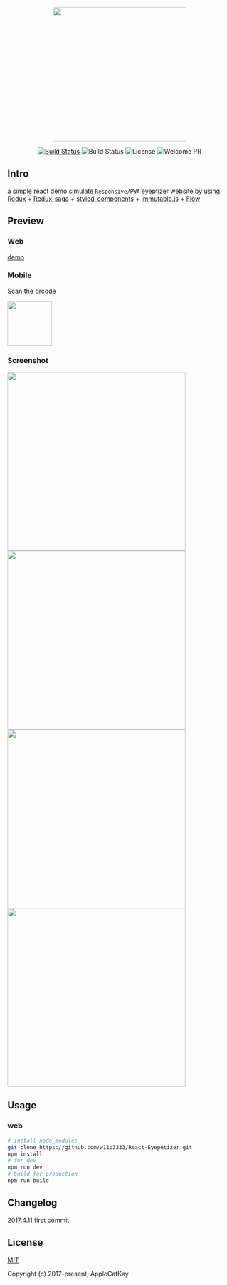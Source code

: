 
<p align="center">
<img width="300" src="http://upload-images.jianshu.io/upload_images/1449048-c24f9c7cc780da4b.png?imageMogr2/auto-orient/strip%7CimageView2/2/w/1240" />
</p>

<p align="center">
  <a href="https://circleci.com/gh/w11p3333/React-Eyepetizer/tree/master"><img src="https://circleci.com/gh/w11p3333/React-Eyepetizer.svg?style=shield&circle-token=:circle-token" alt="Build Status" /></a>
<!--   <a href="https://coveralls.io/github/w11p3333/React-Eyepetizer?branch=master"><img src="https://img.shields.io/coveralls/w11p3333/React-Eyepetizer/master.svg?style=flat" alt="Coverage" /></a> -->
  <img src="https://img.shields.io/github/stars/w11p3333/React-Eyepetizer.svg?style=social&label=Star" alt="Build Status">
  <img src="https://img.shields.io/packagist/l/doctrine/orm.svg" alt="License" />
  <img src="https://img.shields.io/badge/PRs-welcome-brightgreen.svg" alt="Welcome PR" />
  <br>
</p>

## Intro

a simple react demo simulate `Responsive/PWA` [eyeptizer website](http://www.kaiyanapp.com/) by using [Redux](https://github.com/reactjs/redux) + [Redux-saga](https://github.com/redux-saga/redux-saga) + [styled-components](https://github.com/styled-components/styled-components) + [immutable.js](https://github.com/facebook/immutable-js) + [Flow](https://github.com/facebook/flow)

## Preview

### Web

[demo](https://w11p3333.github.io/React-Eyepetizer/example)

### Mobile

Scan the qrcode

<img src="https://qr.api.cli.im/qr?data=https%253A%252F%252Fw11p3333.github.io%252FReact-Eyepetizer%252Fexample&level=H&transparent=false&bgcolor=%23ffffff&forecolor=%23000000&blockpixel=12&marginblock=1&logourl=&size=280&kid=cliim&key=70c29e07411386aadce073e29209d542" style="width: 100px;"/>

### Screenshot

<img width="400" src="http://upload-images.jianshu.io/upload_images/1449048-e54ea62a0cb73658.png?imageMogr2/auto-orient/strip%7CimageView2/2/w/1240" />
<img width="400" src="http://upload-images.jianshu.io/upload_images/1449048-3ed8d1c3cf147c4b.png?imageMogr2/auto-orient/strip%7CimageView2/2/w/1240" />
<img width="400" src="http://upload-images.jianshu.io/upload_images/1449048-08bdd45d152c509a.png?imageMogr2/auto-orient/strip%7CimageView2/2/w/1240" />
<img width="400" src="http://upload-images.jianshu.io/upload_images/1449048-9f1ca145f08fa2ad.png?imageMogr2/auto-orient/strip%7CimageView2/2/w/1240" />

## Usage

### web

```bash
# install node_modules
git clone https://github.com/w11p3333/React-Eyepetizer.git
npm install
# for dev
npm run dev
# build for production
npm run build
```

## Changelog

2017.4.11 first commit

## License

[MIT](http://opensource.org/licenses/MIT)

Copyright (c) 2017-present, AppleCatKay

